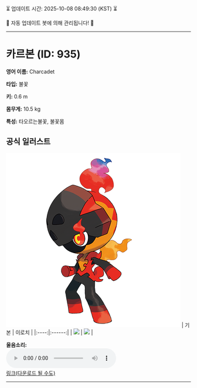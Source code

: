 
⏳ 업데이트 시간: 2025-10-08 08:49:30 (KST) ⏳

🤖 자동 업데이트 봇에 의해 관리됩니다! 🤖

---

# 카르본 (ID: 935)
**영어 이름:** Charcadet

**타입:** 불꽃

**키:** 0.6 m

**몸무게:** 10.5 kg

**특성:** 타오르는불꽃, 불꽃몸

## 공식 일러스트
![](https://raw.githubusercontent.com/PokeAPI/sprites/master/sprites/pokemon/other/official-artwork/935.png)
| 기본 | 이로치 |
|:----:|:------:|
| <img src="http://play.pokemonshowdown.com/sprites/ani/charcadet.gif" width="200"> | <img src="http://play.pokemonshowdown.com/sprites/ani-shiny/charcadet.gif" width="200"> |

**울음소리:**<br><audio controls src="https://raw.githubusercontent.com/PokeAPI/cries/main/cries/pokemon/latest/935.ogg"></audio><br> [링크(다운로드 될 수도)](https://raw.githubusercontent.com/PokeAPI/cries/main/cries/pokemon/latest/935.ogg)


---
